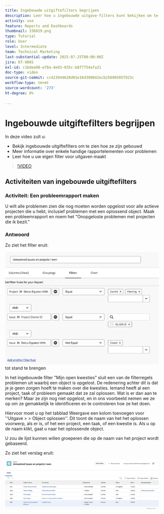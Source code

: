 ```yaml
---
title: Ingebouwde uitgiftefilters begrijpen
description: Leer hoe u ingebouwde uitgave-filters kunt bekijken om te zien hoe ze zijn gemaakt en uw eigen uitgave-filter kunt maken in Workfront.
activity: use
feature: Reports and Dashboards
thumbnail: 336819.png
type: Tutorial
role: User
level: Intermediate
team: Technical Marketing
last-substantial-update: 2025-07-25T00:00:00Z
jira: KT-9085
exl-id: c1bdea98-e70a-4e93-935c-b8f7754afa21
doc-type: video
source-git-commit: cc423944628d01e16d390842ecb25696505f923c
workflow-type: tm+mt
source-wordcount: '273'
ht-degree: 0%

---
```


# Ingebouwde uitgiftefilters begrijpen

In deze video zult u:

* Bekijk ingebouwde uitgiftefilters om te zien hoe ze zijn gebouwd
* Meer informatie over enkele handige rapportelementen voor problemen
* Leer hoe u uw eigen filter voor uitgaven maakt

>[!VIDEO](https://video.tv.adobe.com/v/3469991/?captions=dut&quality=12&learn=on&enablevpops=0)


## Activiteiten van ingebouwde uitgiftefilters


### Activiteit: Een probleemrapport maken

U wilt alle problemen zien die nog moeten worden opgelost voor alle actieve projecten die u hebt, inclusief problemen met een oplossend object. Maak een probleemrapport en noem het &quot;Onopgeloste problemen met projecten die ik bezit.&quot;

### Antwoord

Zo ziet het filter eruit:

![&#x200B; een beeld van het scherm om een uitgevende filter &#x200B;](assets/opening-built-in-issue-filters-1.png) tot stand te brengen

In het ingebouwde filter &quot;Mijn open kwesties&quot; sluit een van de filterregels problemen uit waarbij een object is opgelost. De redenering achter dit is dat je je geen zorgen hoeft te maken over die kwesties. Iemand heeft al een project, taak of probleem gemaakt dat ze zal oplossen. Wat is er dan aan te merken? Maar ze zijn nog niet opgelost, en in ons voorbeeld nemen we ze op om ze gemakkelijk te identificeren en te controleren hoe ze het doen.

Hiervoor moet u op het tabblad Weergave een kolom toevoegen voor &#39;&#39;Uitgave > > Object oplossen&#39;&#39;. Dit toont de naam van het het oplossen voorwerp, als er is, of het een project, een taak, of een kwestie is. Als u op de naam klikt, gaat u naar het oplossende object.

U zou de lijst kunnen willen groeperen die op de naam van het project wordt gebaseerd.

Zo ziet het verslag eruit:

![&#x200B; een beeld van een probleemrapport &#x200B;](assets/opening-built-in-issue-filters-2.png)
